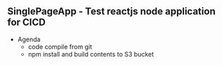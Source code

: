 ## SinglePageApp - Test reactjs node application for CICD 

- Agenda
  - code compile from git
  - npm install and build contents to S3 bucket

